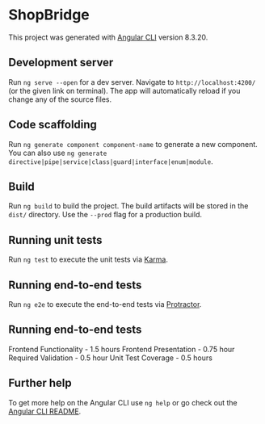 # ShopBridge

This project was generated with [Angular CLI](https://github.com/angular/angular-cli) version 8.3.20.

## Development server

Run `ng serve --open` for a dev server. Navigate to `http://localhost:4200/` (or the given link on terminal). The app will automatically reload if you change any of the source files.

## Code scaffolding

Run `ng generate component component-name` to generate a new component. You can also use `ng generate directive|pipe|service|class|guard|interface|enum|module`.

## Build

Run `ng build` to build the project. The build artifacts will be stored in the `dist/` directory. Use the `--prod` flag for a production build.

## Running unit tests

Run `ng test` to execute the unit tests via [Karma](https://karma-runner.github.io).

## Running end-to-end tests

Run `ng e2e` to execute the end-to-end tests via [Protractor](http://www.protractortest.org/).

## Running end-to-end tests
Frontend Functionality - 1.5 hours
Frontend Presentation - 0.75 hour
Required Validation - 0.5 hour
Unit Test Coverage - 0.5 hours

## Further help

To get more help on the Angular CLI use `ng help` or go check out the [Angular CLI README](https://github.com/angular/angular-cli/blob/master/README.md).
